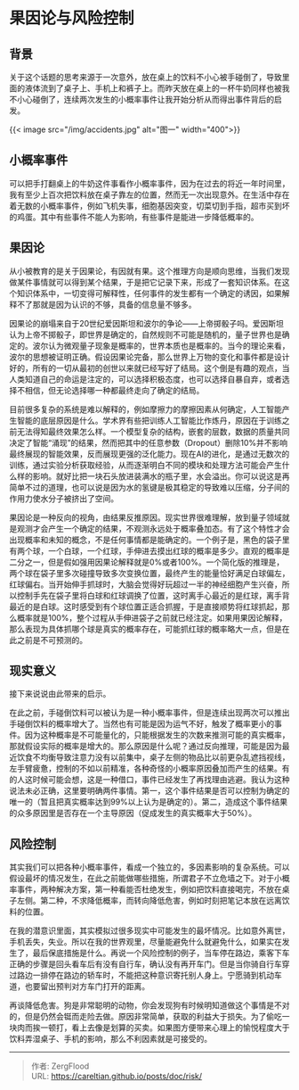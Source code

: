 # 果因论与风险控制


## 背景



关于这个话题的思考来源于一次意外，放在桌上的饮料不小心被手碰倒了，导致里面的液体流到了桌子上、手机上和裤子上。而昨天放在桌上的一杯牛奶同样也被我不小心碰倒了，连续两次发生的小概率事件让我开始分析从而得出事件背后的启发。

{{&lt; image src=&#34;/img/accidents.jpg&#34; alt=&#34;图一&#34; width=&#34;400&#34;&gt;}}

## 小概率事件

可以把手打翻桌上的牛奶这件事看作小概率事件，因为在过去的将近一年时间里，我有至少上百次把饮料放在桌子靠左的位置，然而无一次出现意外。在生活中存在着无数的小概率事件，例如飞机失事，细胞基因突变，切菜切到手指，超市买到坏的鸡蛋。其中有些事件不能人为影响，有些事件是能进一步降低概率的。

## 果因论

从小被教育的是关于因果论，有因就有果。这个推理方向是顺向思维，当我们发现做某件事情就可以得到某个结果，于是把它记录下来，形成了一套知识体系。在这个知识体系中，一切变得可解释性，任何事件的发生都有一个确定的诱因，如果解释不了那就是因为认识的不够，具备的信息量不够多。

因果论的崩塌来自于20世纪爱因斯坦和波尔的争论——上帝掷骰子吗。爱因斯坦认为上帝不掷骰子，即世界是确定的，自然规则不可能是随机的，量子世界也是确定的。波尔认为微观量子现象是概率的，世界本质也是概率的。当今的理论来看，波尔的思想被证明正确。假设因果论完备，那么世界上万物的变化和事件都是设计好的，所有的一切从最初的创世以来就已经写好了结局。这个倒是有趣的观点，当人类知道自己的命运是注定的，可以选择积极态度，也可以选择自暴自弃，或者选择不相信，但无论选择哪一种都最终走向了确定的结局。

目前很多复杂的系统是难以解释的，例如摩擦力的摩擦因素从何确定，人工智能产生智能的底层原因是什么。学术界有些把训练人工智能比作炼丹，原因在于训练之前无法得知最终效果怎么样。一个模型复杂的结构，嵌套的层数，数据的质量共同决定了智能“涌现”的结果，然而把其中的任意参数（Dropout）删除10%并不影响最终展现的智能效果，反而展现更强的泛化能力。现在AI的进化，是通过无数次的训练，通过实验分析获取经验，从而逐渐明白不同的模块和处理方法可能会产生什么样的影响。就好比把一块石头放进装满水的瓶子里，水会溢出。你可以说这是再简单不过的道理，也可以说是因为水的氢键是极其稳定的导致难以压缩，分子间的作用力使水分子被挤出了空间。

果因论是一种反向的视角，由结果反推原因。现实世界很难理解，放到量子领域就是观测才会产生一个确定的结果，不观测永远处于概率叠加态。有了这个特性才会出现概率和未知的概念，不是任何事情都是能确定的。一个例子是，黑色的袋子里有两个球，一个白球，一个红球，手伸进去摸出红球的概率是多少。直观的概率是二分之一，但是假如强用因果论解释就是0%或者100%。一个简化版的推理是，两个球在袋子里多次碰撞导致多次变换位置，最终产生的能量恰好满足白球偏左，红球偏右。当开始伸手抓球时，大脑会觉得好玩超过一半的神经细胞产生兴奋，所以控制手先在袋子里将白球和红球调换了位置，这时离手心最近的是红球，离手背最近的是白球。这时感受到有个球位置正适合抓握，于是直接顺势将红球抓起，那么概率就是100%，整个过程从手伸进袋子之前就已经注定。如果用果因论解释，那么表现为具体抓哪个球是真实的概率存在，可能抓红球的概率略大一点，但是在此之前是不可预测的。

## 现实意义

接下来说说由此带来的启示。

在此之前，手碰倒饮料可以被认为是一种小概率事件，但是连续出现两次可以推出手碰倒饮料的概率增大了。当然也有可能是因为运气不好，触发了概率更小的事件。因为这种概率是不可能量化的，只能根据发生的次数来推测可能的真实概率，那就假设实际的概率是增大的。那么原因是什么呢？通过反向推理，可能是因为最近饮食不均衡导致注意力没有以前集中，桌子左侧的物品比以前更杂乱遮挡视线，左手臂疲惫，控制的不如以前精准，各种奇怪的小概率原因叠加而产生的结果。有的人这时候可能会想，这是一种借口，事件已经发生了再找理由逃避。我认为这种说法未必正确，这里要明确两件事情。第一，这个事件结果是否可以控制为确定的唯一的（暂且把真实概率达到99%以上认为是确定的）。第二，造成这个事件结果的众多原因里是否存在一个主导原因（促成发生的真实概率大于50%）。

## 风险控制

其实我们可以把各种小概率事件，看成一个独立的，多因素影响的复杂系统。可以假设最坏的情况发生，在此之前能做哪些措施，所谓君子不立危墙之下。对于小概率事件，两种解决方案，第一种看能否杜绝发生，例如把饮料直接喝完，不放在桌子左侧。第二种，不求降低概率，而转向降低危害，例如时刻把笔记本放在远离饮料的位置。

在我的潜意识里面，其实模拟过很多现实中可能发生的最坏情况。比如意外离世，手机丢失，失业。所以在我的世界观里，尽量能避免什么就避免什么，如果实在发生了，最后保底措施是什么。再说一个风险控制的例子，当车停在路边，乘客下车正确的步骤是回头看车后有没有自行车，确认没有再开车门。但是当你骑自行车穿过路边一排停在路边的轿车时，不能把这种意识寄托别人身上。宁愿骑到机动车道，也要留出预判对方车门打开的距离。

再谈降低危害。狗是非常聪明的动物，你会发现狗有时候明知道做这个事情是不对的，但是仍然会铤而走险去做。原因非常简单，获取的利益大于损失。为了偷吃一块肉而挨一顿打，看上去像是划算的买卖。如果图方便带来心理上的愉悦程度大于饮料弄湿桌子、手机的影响，那么不利因素就是可接受的。



---

> 作者: ZergFlood  
> URL: https://careltian.github.io/posts/doc/risk/  

